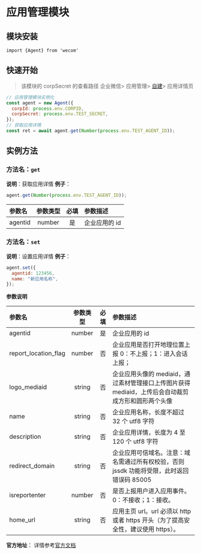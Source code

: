 # 应用管理模块

## 模块安装

```
import {Agent} from 'wecom'
```

## 快速开始

> 该模块的 corpSecret 的查看路径 企业微信> 应用管理> [自建](https://work.weixin.qq.com/wework_admin/frame#apps)> 应用详情页

```javascript
// 应用管理模块实例化
const agent = new Agent({
  corpId: process.env.CORPID,
  corpSecret: process.env.TEST_SECRET,
});
// 获取应用详情
const ret = await agent.get(Number(process.env.TEST_AGENT_ID));
```

## 实例方法

### **方法名**：`get`

**说明**：获取应用详情
**例子**：

```javascript
agent.get(Number(process.env.TEST_AGENT_ID));
```

| 参数名  | 参数类型 | 必填 | 参数描述      |
| :------ | :------: | :--: | :------------ |
| agentid |  number  |  是  | 企业应用的 id |

### **方法名**：`set`

**说明**：设置应用详情
**例子**：

```javascript
agent.set({
  agentid: 123456,
  name: "新应用名称",
});
```

**参数说明**

| 参数名               | 参数类型 | 必填 | 参数描述                                                                                           |
| :------------------- | :------: | :--: | :------------------------------------------------------------------------------------------------- |
| agentid              |  number  |  是  | 企业应用的 id                                                                                      |
| report_location_flag |  number  |  否  | 企业应用是否打开地理位置上报 0：不上报；1：进入会话上报；                                          |
| logo_mediaid         |  string  |  否  | 企业应用头像的 mediaid，通过素材管理接口上传图片获得 mediaid，上传后会自动裁剪成方形和圆形两个头像 |
| name                 |  string  |  否  | 企业应用名称，长度不超过 32 个 utf8 字符                                                           |
| description          |  string  |  否  | 企业应用详情，长度为 4 至 120 个 utf8 字符                                                         |
| redirect_domain      |  string  |  否  | 企业应用可信域名。注意：域名需通过所有权校验，否则 jssdk 功能将受限，此时返回错误码 85005          |
| isreportenter        |  number  |  否  | 是否上报用户进入应用事件。0：不接收；1：接收。                                                     |
| home_url             |  string  |  否  | 应用主页 url。url 必须以 http 或者 https 开头（为了提高安全性，建议使用 https）。                  |

**官方地址**：
详情参考[官方文档](https://work.weixin.qq.com/api/doc/90000/90135/90227)
